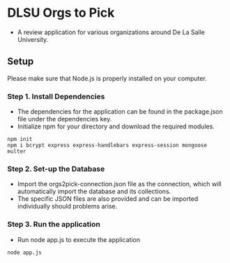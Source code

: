 
# DLSU Orgs to Pick
- A review application for various organizations around De La Salle University.
  
## Setup
Please make sure that Node.js is properly installed on your computer.

### Step 1. Install Dependencies
- The dependencies for the application can be found in the package.json file under the dependencies key.
- Initialize npm for your directory and download the required modules.

```
npm init
npm i bcrypt express express-handlebars express-session mongoose multer
```
### Step 2. Set-up the Database
- Import the orgs2pick-connection.json file as the connection, which will automatically import the database and its collections.
-  The specific JSON files are also provided and can be imported individually should problems arise.
  
### Step 3. Run the application
- Run node app.js to execute the application
```
node app.js
```
